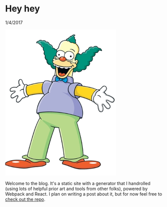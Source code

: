 # Hey hey
<time>1/4/2017</time>

![Krusty The Clown](/src/posts/img/Krustytheclown.png)

Welcome to the blog. It's a static site with a generator that I handrolled (using lots of helpful prior art and tools from other folks), powered by Webpack and React. I plan on writing a post about it, but for now feel free to [check out the repo](https://github.com/zgreen/zgreen.github.io).
